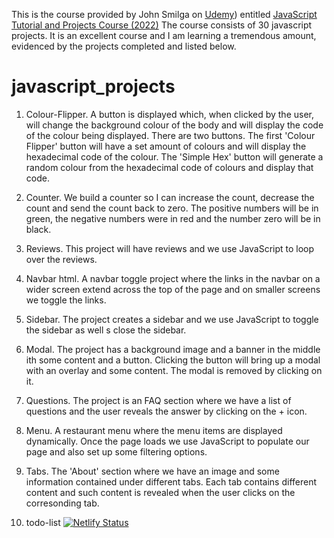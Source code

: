 This is the course provided by John Smilga on [Udemy](https://www.udemy.com/
)) entitled [JavaScript Tutorial and Projects Course (2022)](https://www.udemy.com/course/javascript-tutorial-for-beginners-w/
) 
The course consists of 30 javascript projects. It is an excellent course and I am learning a tremendous amount, evidenced by the projects completed and listed below. 



# javascript_projects
1. Colour-Flipper. A button is displayed which, when clicked by the user, will change the background colour of the body and will display the code of the colour being displayed. There are two buttons. The first 'Colour Flipper' button will have a set amount of colours and will display the hexadecimal code of the colour. The 'Simple Hex' button will generate a random colour from the hexadecimal code of colours and display that code. 

2. Counter. We build a counter so I can increase the count, decrease the count and send the count back to zero. The positive numbers will be in green, the negative numbers were in red and the number zero will be in black. 

3. Reviews. This project will have reviews and we use JavaScript to loop over the reviews.

4. Navbar html. A navbar toggle project where the links in the navbar on a wider screen extend across the top of the page and on smaller screens we toggle the links.

5. Sidebar. The project creates a sidebar and we use JavaScript to toggle the sidebar as well s close the sidebar.

6. Modal. The project has a background image and a banner in the middle ith some content and a button. Clicking the button will bring up a modal with an overlay and some content. The modal is removed by clicking on it. 

7. Questions. The project is an FAQ section where we have a list of questions and the user reveals the answer by clicking on the + icon.

8. Menu. A restaurant menu where the menu items are displayed dynamically. Once the page loads we use JavaScript to populate our page and also set up some filtering options. 

9. Tabs. The 'About' section where we have an image and some information contained under different tabs. Each tab contains different content and such content is revealed when the user clicks on the corresonding tab. 





1. todo-list [![Netlify Status](https://api.netlify.com/api/v1/badges/cd4c7932-a2c4-44b0-b043-34ef645d48eb/deploy-status)](https://app.netlify.com/sites/hasan-todo-list/deploys)
